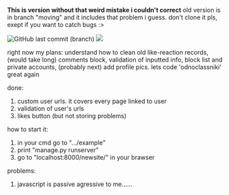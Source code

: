 __This is version without that weird mistake i couldn't correct__
old version is in branch "moving" and it includes that problem i guess. don't clone it pls, exept if you want to catch bugs :>

<img alt="GitHub last commit (branch)" src="https://img.shields.io/github/last-commit/invbeans/django_small_social_net/master?color=9cf&style=flat-square">
<img src="https://img.shields.io/badge/invbeans-%E2%98%86%C2%B0%E2%96%AA%EF%B8%8E%60%D0%BE%20*-blueviolet">

right now my plans: understand how to clean old like-reaction records, (would take long) comments block, validation of inputted info, block list and private accounts, (probably next) add profile pics. lets code 'odnoclassniki' great again

done:
1) custom user urls. it covers every page linked to user
2) validation of user's urls
3) likes button (but not storing problems)

how to start it: 
1) in your cmd go to ".../example"
2) print "manage.py runserver"
3) go to "localhost:8000/newsite/" in your brawser

problems:
1) javascript is passive agressive to me...... 

